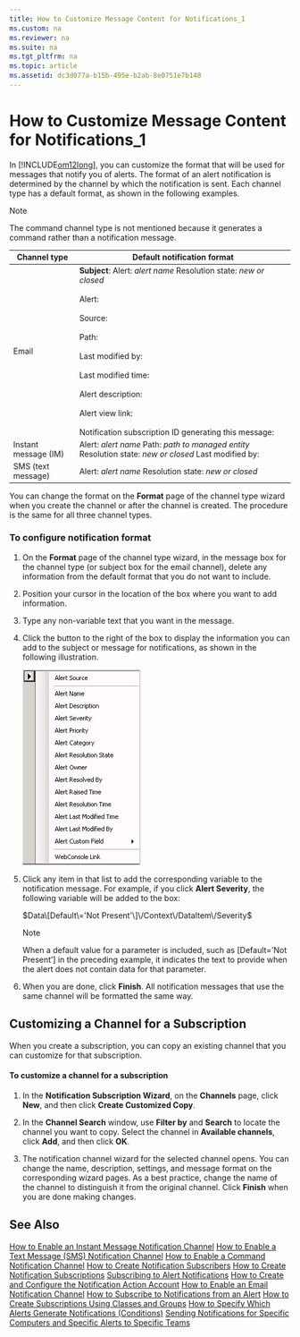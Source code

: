 ```yaml
---
title: How to Customize Message Content for Notifications_1
ms.custom: na
ms.reviewer: na
ms.suite: na
ms.tgt_pltfrm: na
ms.topic: article
ms.assetid: dc3d077a-b15b-495e-b2ab-8e0751e7b148
---
```

# How to Customize Message Content for Notifications_1
In [!INCLUDE[om12long](Token/om12long_md.md)], you can customize the format that will be used for messages that notify you of alerts. The format of an alert notification is determined by the channel by which the notification is sent. Each channel type has a default format, as shown in the following examples.

> [!NOTE]
> The command channel type is not mentioned because it generates a command rather than a notification message.

|Channel type|Default notification format|
|----------------|-------------------------------|
|Email|**Subject**: Alert: *alert name* Resolution state: *new or closed*<br /><br />Alert:<br /><br />Source:<br /><br />Path:<br /><br />Last modified by:<br /><br />Last modified time:<br /><br />Alert description:<br /><br />Alert view link:<br /><br />Notification subscription ID generating this message:|
|Instant message \(IM\)|Alert: *alert name* Path: *path to managed entity* Resolution state: *new or closed* Last modified by:|
|SMS \(text message\)|Alert: *alert name* Resolution state: *new or closed*|

You can change the format on the **Format** page of the channel type wizard when you create the channel or after the channel is created. The procedure is the same for all three channel types.

### To configure notification format

1.  On the **Format** page of the channel type wizard, in the message box for the channel type \(or subject box for the email channel\), delete any information from the default format that you do not want to include.

2.  Position your cursor in the location of the box where you want to add information.

3.  Type any non\-variable text that you want in the message.

4.  Click the button to the right of the box to display the information you can add to the subject or message for notifications, as shown in the following illustration.

    ![](Image/NotificationFormatOptions.gif)

5.  Click any item in that list to add the corresponding variable to the notification message. For example, if you click **Alert Severity**, the following variable will be added to the box:

    $Data\[Default\='Not Present'\]\/Context\/DataItem\/Severity$

    > [!NOTE]
    > When a default value for a parameter is included, such as \[Default\=’Not Present’\] in the preceding example, it indicates the text to provide when the alert does not contain data for that parameter.

6.  When you are done, click **Finish**. All notification messages that use the same channel will be formatted the same way.

## Customizing a Channel for a Subscription
When you create a subscription, you can copy an existing channel that you can customize for that subscription.

#### To customize a channel for a subscription

1.  In the **Notification Subscription Wizard**, on the **Channels** page, click **New**, and then click **Create Customized Copy**.

2.  In the **Channel Search** window, use **Filter by** and **Search** to locate the channel you want to copy. Select the channel in **Available channels**, click **Add**, and then click **OK**.

3.  The notification channel wizard for the selected channel opens. You can change the name, description, settings, and message format on the corresponding wizard pages. As a best practice, change the name of the channel to distinguish it from the original channel. Click **Finish** when you are done making changes.

## See Also
[How to Enable an Instant Message Notification Channel](How-to-Enable-an-Instant-Message-Notification-Channel.md)
[How to Enable a Text Message &#40;SMS&#41; Notification Channel](How-to-Enable-a-Text-Message--SMS--Notification-Channel.md)
[How to Enable a Command Notification Channel](How-to-Enable-a-Command-Notification-Channel.md)
[How to Create Notification Subscribers](How-to-Create-Notification-Subscribers.md)
[How to Create Notification Subscriptions](How-to-Create-Notification-Subscriptions.md)
[Subscribing to Alert Notifications](Subscribing-to-Alert-Notifications.md)
[How to Create and Configure the Notification Action Account](How-to-Create-and-Configure-the-Notification-Action-Account.md)
[How to Enable an Email Notification Channel](How-to-Enable-an-Email-Notification-Channel.md)
[How to Subscribe to Notifications from an Alert](How-to-Subscribe-to-Notifications-from-an-Alert.md)
[How to Create Subscriptions Using Classes and Groups](How-to-Create-Subscriptions-Using-Classes-and-Groups.md)
[How to Specify Which Alerts Generate Notifications &#40;Conditions&#41;](How-to-Specify-Which-Alerts-Generate-Notifications--Conditions-.md)
[Sending Notifications for Specific Computers and Specific Alerts to Specific Teams](Sending-Notifications-for-Specific-Computers-and-Specific-Alerts-to-Specific-Teams.md)


